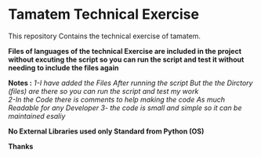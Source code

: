 # Tamatem Technical Exercise
This repository Contains the technical exercise of tamatem.

**Files of languages of the technical Exercise are included in the project without excuting the script so you can run the script and test it without needing to include the files again**

**Notes :**	
*1-I have added the Files After running the script But the the Dirctory (files) are there so you can run the script and test my work*	
*2-In the Code there is comments to help making the code As much Readable for any Developer*
*3- the code is small and simple so it can be maintained esaliy*

**No External Libraries used only Standard from Python (OS)**	

**Thanks**	
